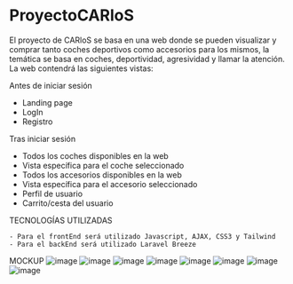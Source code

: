 # ProyectoCARloS
El proyecto de CARloS se basa en una web donde se pueden visualizar y comprar tanto coches deportivos como accesorios para los mismos, la temática se basa en coches, deportividad, agresividad y llamar la atención.
La web contendrá las siguientes vistas:

  Antes de iniciar sesión  
  - Landing page
  - LogIn
  - Registro

  Tras iniciar sesión  
  - Todos los coches disponibles en la web
  - Vista específica para el coche seleccionado
  - Todos los accesorios disponibles en la web
  - Vista específica para el accesorio seleccionado
  - Perfil de usuario
  - Carrito/cesta del usuario
  
  
  TECNOLOGÍAS UTILIZADAS
  
    - Para el frontEnd será utilizado Javascript, AJAX, CSS3 y Tailwind
    - Para el backEnd será utilizado Laravel Breeze
    
    
   MOCKUP
   ![image](https://user-images.githubusercontent.com/91953208/230036824-30c33c06-9035-4d6b-8073-a9e8da013001.png)
   ![image](https://user-images.githubusercontent.com/91953208/230036931-0047798b-06d2-4021-b419-3b0492a24166.png)
   ![image](https://user-images.githubusercontent.com/91953208/230036990-ddcae15d-9b20-4d51-84d1-14684fed5aef.png)
   ![image](https://user-images.githubusercontent.com/91953208/230037075-d8cad5a7-898f-4492-9ff7-ab0f524fa83e.png)
   ![image](https://user-images.githubusercontent.com/91953208/230037146-3f68b9b5-1a38-476c-96de-991283e6fac0.png)
   ![image](https://user-images.githubusercontent.com/91953208/230037221-10eee96d-9f19-4749-ba99-47db329a6303.png)
   ![image](https://user-images.githubusercontent.com/91953208/230037300-01933290-cb69-4920-90b9-162371fe2df5.png)
   ![image](https://user-images.githubusercontent.com/91953208/230037374-de62c143-1805-4901-b115-ad3f2495e6b7.png)





  
